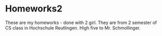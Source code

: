 Homeworks2
==========
These are my homeworks - done with 2 girl. They are from 2 semester of CS class in Hochschule Reutlingen. High five 
to Mr. Schmollinger.

